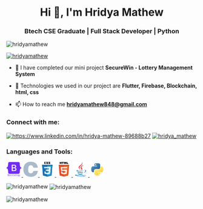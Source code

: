 <h1 align="center">Hi 👋, I'm Hridya Mathew</h1>
<h3 align="center">Btech CSE Graduate | Full Stack Developer | Python</h3>

<p align="left"> <img src="https://komarev.com/ghpvc/?username=hridyamathew&label=Profile%20views&color=0e75b6&style=flat" alt="hridyamathew" /> </p>

<p align="left"> <a href="https://github.com/ryo-ma/github-profile-trophy"><img src="https://github-profile-trophy.vercel.app/?username=hridyamathew" alt="hridyamathew" /></a> </p>

- 🔭 I have completed our mini project **SecureWin - Lottery Management System**

- 🌱 Technologies we  used in our project are **Flutter, Firebase, Blockchain, html, css**

- 📫 How to reach me **hridyamathew848@gmail.com**

<h3 align="left">Connect with me:</h3>
<p align="left">
<a href="https://linkedin.com/in/https://www.linkedin.com/in/hridya-mathew-89688b27" target="blank"><img align="center" src="https://raw.githubusercontent.com/rahuldkjain/github-profile-readme-generator/master/src/images/icons/Social/linked-in-alt.svg" alt="https://www.linkedin.com/in/hridya-mathew-89688b27" height="30" width="40" /></a>
<a href="https://instagram.com/hridya_mathew" target="blank"><img align="center" src="https://raw.githubusercontent.com/rahuldkjain/github-profile-readme-generator/master/src/images/icons/Social/instagram.svg" alt="hridya_mathew" height="30" width="40" /></a>
</p>

<h3 align="left">Languages and Tools:</h3>
<p align="left"> <a href="https://getbootstrap.com" target="_blank" rel="noreferrer"> <img src="https://raw.githubusercontent.com/devicons/devicon/master/icons/bootstrap/bootstrap-plain-wordmark.svg" alt="bootstrap" width="40" height="40"/> </a> <a href="https://www.cprogramming.com/" target="_blank" rel="noreferrer"> <img src="https://raw.githubusercontent.com/devicons/devicon/master/icons/c/c-original.svg" alt="c" width="40" height="40"/> </a> <a href="https://www.w3schools.com/css/" target="_blank" rel="noreferrer"> <img src="https://raw.githubusercontent.com/devicons/devicon/master/icons/css3/css3-original-wordmark.svg" alt="css3" width="40" height="40"/> </a> <a href="https://www.w3.org/html/" target="_blank" rel="noreferrer"> <img src="https://raw.githubusercontent.com/devicons/devicon/master/icons/html5/html5-original-wordmark.svg" alt="html5" width="40" height="40"/> </a> <a href="https://www.java.com" target="_blank" rel="noreferrer"> <img src="https://raw.githubusercontent.com/devicons/devicon/master/icons/java/java-original.svg" alt="java" width="40" height="40"/> </a> <a href="https://www.python.org" target="_blank" rel="noreferrer"> <img src="https://raw.githubusercontent.com/devicons/devicon/master/icons/python/python-original.svg" alt="python" width="40" height="40"/> </a> </p>

<p><img align="left" src="https://github-readme-stats.vercel.app/api/top-langs?username=hridyamathew&show_icons=true&locale=en&layout=compact" alt="hridyamathew" /></p>

<p>&nbsp;<img align="center" src="https://github-readme-stats.vercel.app/api?username=hridyamathew&show_icons=true&locale=en" alt="hridyamathew" /></p>

<p><img align="center" src="https://github-readme-streak-stats.herokuapp.com/?user=hridyamathew&" alt="hridyamathew" /></p>
